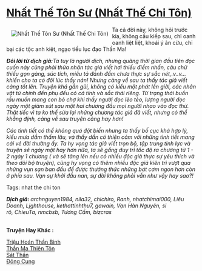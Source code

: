 <a href="https://utruyen.com/nhat-the-ton-su-nhat-the-chi-ton/17556/" title="Nhất Thế Tôn Sư (Nhất Thế Chi Tôn)"><h1>Nhất Thế Tôn Sư (Nhất Thế Chi Tôn)</h1></a><div style="display:table"><img align="right" style="float: left; padding: 10px;" src="https://utruyen.com/images/story/200x260/nhat-the-ton-su-nhat-the-chi-ton.jpg" alt="Nhất Thế Tôn Sư (Nhất Thế Chi Tôn)">Ta cả đời này, không hỏi trước kia, không cầu kiếp sau, chỉ oanh oanh liệt liệt, khoái ý ân cừu, chỉ bại các tộc anh kiệt, ngạo tiếu lục đạo Thần Ma!<p></p><b><i>Đôi lời từ dịch giả:</i></b><i>Ta tuy là người dịch, nhưng quãng thời gian đầu tiên đọc cuốn này cũng phải thừa nhận tác giả viết hơi thiếu điểm nhấn, câu chữ thiếu gọn gàng, súc tích, miêu tả đánh đấm chưa thực sự sắc nét,.v..v... khiến cho ta có đôi lúc thấy nản! Nhưng càng về sau ta thấy tác giả viết càng tốt lên. Truyện khá gần gũi, không có kiểu một phát lên giời, các nhân vật từ chính đến phụ đều có cá tính và sắc thái riêng. Từ trạng thái buồn rầu muốn mang con bỏ chợ khi thấy người đọc lèo tèo, lượng người đọc ngày một giảm sút sau một hai chương đầu mọi người nhao vào đọc thử. Thật tiếc vì ta ko thể sửa lại những chương tác giả đã viết, nhưng có thể khẳng định, càng về sau truyện càng hay hơn!<p></p>Các tình tiết có thể không quá đột biến nhưng ta thấy bố cục khá hợp lý, kiểu mưa dầm thấm lâu, và thấy dần có thiện cảm với những tình tiết mang cái vẻ đời thường ấy. Ta hy vọng tác giả viết trọn bộ, tập trung tinh lực và truyện sẽ ngày một hay hơn nữa, ta sẽ gắng duy trì tốc độ ra chương từ 1 - 2 ngày 1 chương ( và sẽ tăng lên nếu có nhiều độc giả thực sự yêu thích và theo dõi bộ truyện), cũng hy vọng có thêm nhiều độc giả kiên trì vượt qua những vụn sạn ban đầu để được thưởng thức những bát cơm ngon hơn còn ở phía sau. Vạn sự khởi đầu nan, sự đời không phải vẫn như vậy hay sao?!<p></p></i><p></p>Tags: nhat the chi ton<p></p><b><i>Dịch giả: </i></b><i>archnguyen1984, nila32, chichiro, Ranh, nhatchimai000, Liêu Doanh, Ljghthouse, kethattinhthu7, gawain, Vạn Hàn Nguyên, si rô, ChieuTa, nmcbsb, Tương Cầm, </i><i>bizcras</i></div><p><br><b>Truyện Hay Khác :</b></p><a href="https://utruyen.com/trieu-hoan-than-binh/1272/" alt="Triệu Hoán Thần Binh">Triệu Hoán Thần Binh</a><br/><a href="https://truyenhot2020.wordpress.com/2019/12/11/than-ma-thien-ton/" alt="Thần Ma Thiên Tôn">Thần Ma Thiên Tôn</a><br/><a href="https://github.com/quanluxury/truyenhot/tree/master/truyenhay/4980/" alt="Sát Thần">Sát Thần</a><br/><a href="https://github.com/quanluxury/truyenhot/tree/master/truyenhay/4654/" alt="Đông Cung">Đông Cung</a><br/>